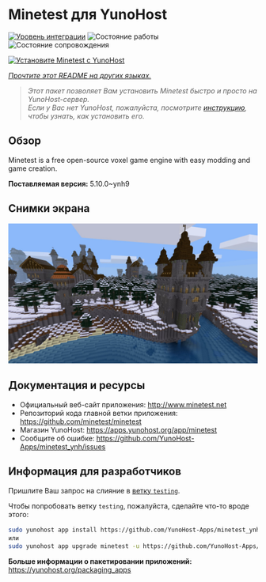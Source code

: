 <!--
Важно: этот README был автоматически сгенерирован <https://github.com/YunoHost/apps/tree/master/tools/readme_generator>
Он НЕ ДОЛЖЕН редактироваться вручную.
-->

# Minetest для YunoHost

[![Уровень интеграции](https://apps.yunohost.org/badge/integration/minetest)](https://ci-apps.yunohost.org/ci/apps/minetest/)
![Состояние работы](https://apps.yunohost.org/badge/state/minetest)
![Состояние сопровождения](https://apps.yunohost.org/badge/maintained/minetest)

[![Установите Minetest с YunoHost](https://install-app.yunohost.org/install-with-yunohost.svg)](https://install-app.yunohost.org/?app=minetest)

*[Прочтите этот README на других языках.](./ALL_README.md)*

> *Этот пакет позволяет Вам установить Minetest быстро и просто на YunoHost-сервер.*  
> *Если у Вас нет YunoHost, пожалуйста, посмотрите [инструкцию](https://yunohost.org/install), чтобы узнать, как установить его.*

## Обзор

Minetest is a free open-source voxel game engine with easy modding and game creation.


**Поставляемая версия:** 5.10.0~ynh9

## Снимки экрана

![Снимок экрана Minetest](./doc/screenshots/screenshot.jpg)

## Документация и ресурсы

- Официальный веб-сайт приложения: <http://www.minetest.net>
- Репозиторий кода главной ветки приложения: <https://github.com/minetest/minetest>
- Магазин YunoHost: <https://apps.yunohost.org/app/minetest>
- Сообщите об ошибке: <https://github.com/YunoHost-Apps/minetest_ynh/issues>

## Информация для разработчиков

Пришлите Ваш запрос на слияние в [ветку `testing`](https://github.com/YunoHost-Apps/minetest_ynh/tree/testing).

Чтобы попробовать ветку `testing`, пожалуйста, сделайте что-то вроде этого:

```bash
sudo yunohost app install https://github.com/YunoHost-Apps/minetest_ynh/tree/testing --debug
или
sudo yunohost app upgrade minetest -u https://github.com/YunoHost-Apps/minetest_ynh/tree/testing --debug
```

**Больше информации о пакетировании приложений:** <https://yunohost.org/packaging_apps>
